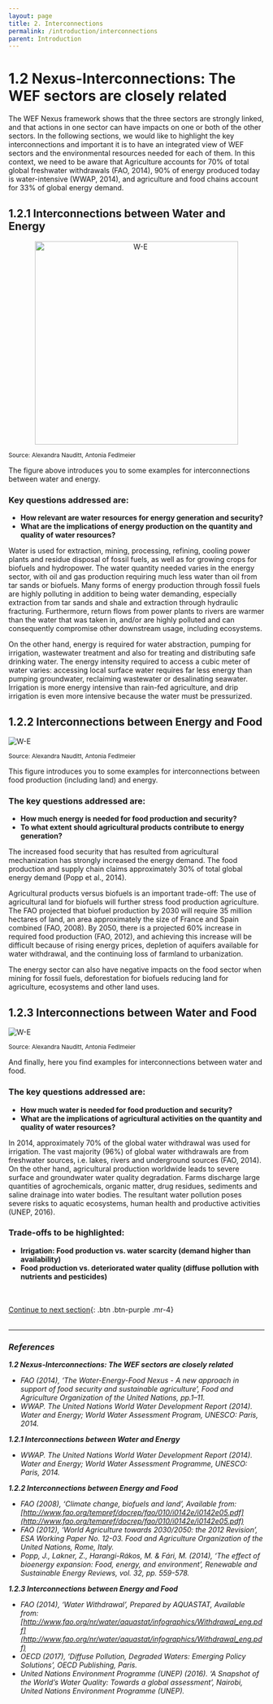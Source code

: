 ```yaml
---
layout: page
title: 2. Interconnections
permalink: /introduction/interconnections
parent: Introduction
---
```

# **1.2 Nexus-Interconnections: The WEF sectors are closely related**

The WEF Nexus framework shows that the three sectors are strongly linked, and that actions in one sector can have impacts on one or both of the other sectors. In the following sections, we would like to highlight the key interconnections and important it is to have an integrated view of WEF sectors and the environmental resources needed for each of them.
In this context, we need to be aware that Agriculture accounts for 70% of total global freshwater withdrawals (FAO, 2014), 90% of energy produced today is water-intensive (WWAP, 2014), and agriculture and food chains account for 33% of global energy demand.

## 1.2.1 Interconnections between Water and Energy


<center><img src="/wef-nexus-online-course/assets/water-for-energy.png"
     alt="W-E" width="400" height="400"></center>

<p><small>Source: Alexandra Nauditt, Antonia Fedlmeier</small></p>



The figure above introduces you to some examples for interconnections between water and energy.

### **Key questions addressed are:**

- **How relevant are water resources for energy generation and security?**
- **What are the implications of energy production on the quantity and quality of water resources?**

Water is used for extraction, mining, processing, refining, cooling power plants and residue disposal of fossil fuels, as well as for growing crops for biofuels and hydropower. The water quantity needed varies in the energy sector, with oil and gas production requiring much less water than oil from tar sands or biofuels. Many forms of energy production through fossil fuels are highly polluting in addition to being water demanding, especially extraction from tar sands and shale and extraction through hydraulic fracturing. Furthermore, return flows from power plants to rivers are warmer than the water that was taken in, and/or are highly polluted and can consequently compromise other downstream usage, including ecosystems.

On the other hand, energy is required for water abstraction, pumping for irrigation, wastewater treatment and also for treating and distributing safe drinking water. The energy intensity required to access a cubic meter of water varies: accessing local surface water requires far less energy than pumping groundwater, reclaiming wastewater or desalinating seawater. Irrigation is more energy intensive than rain-fed agriculture, and drip irrigation is even more intensive because the water must be pressurized.

## 1.2.2 Interconnections between Energy and Food

<img src="/wef-nexus-online-course/assets/energy-for-food.png"
     alt="W-E">

<p><small>Source: Alexandra Nauditt, Antonia Fedlmeier</small></p>

This figure introduces you to some examples for interconnections between food production (including land) and energy.

### **The key questions addressed are:**

- **How much energy is needed for food production and security?**
- **To what extent should agricultural products contribute to energy generation?**

The increased food security that has resulted from agricultural mechanization has strongly increased the energy demand. The food production and supply chain claims approximately 30% of total global energy demand (Popp et al., 2014).

Agricultural products versus biofuels is an important trade-off: The use of agricultural land for biofuels will further stress food production agriculture. The FAO projected that biofuel production by 2030 will require 35 million hectares of land, an area approximately the size of France and Spain combined (FAO, 2008). By 2050, there is a projected 60% increase in required food production (FAO, 2012), and achieving this increase will be difficult because of rising energy prices, depletion of aquifers available for water withdrawal, and the continuing loss of farmland to urbanization.

The energy sector can also have negative impacts on the food sector when mining for fossil fuels, deforestation for biofuels reducing land for agriculture, ecosystems and other land uses.

## 1.2.3 Interconnections between Water and Food

<img src="/wef-nexus-online-course/assets/water-for-food.png"
     alt="W-E">
     
<p><small>Source: Alexandra Nauditt, Antonia Fedlmeier</small></p>

And finally, here you find examples for interconnections between water and food.

### **The key questions addressed are:**

- **How much water is needed for food production and security?**
- **What are the implications of agricultural activities on the quantity and quality of water resources?**

In 2014, approximately 70% of the global water withdrawal was used for irrigation. The vast majority (96%) of global water withdrawals are from freshwater sources, i.e. lakes, rivers and underground sources (FAO, 2014). On the other hand, agricultural production worldwide leads to severe surface and groundwater water quality degradation. Farms discharge large quantities of agrochemicals, organic matter, drug residues, sediments and saline drainage into water bodies. The resultant water pollution poses severe risks to aquatic ecosystems, human health and productive activities (UNEP, 2016).

### **Trade-offs to be highlighted:**

- **Irrigation: Food production vs. water scarcity (demand higher than availability)**
- **Food production vs. deteriorated water quality (diffuse pollution with nutrients and pesticides)**

<br/> <br/>
[Continue to next section](https://waterbender231.github.io/wef-nexus-online-course/introduction/beyondbasics){: .btn .btn-purple .mr-4}
<br/> <br/>

<hr/>

### *References*

***1.2 Nexus-Interconnections: The WEF sectors are closely related***
- *FAO (2014), ‘The Water-Energy-Food Nexus - A new approach in support of food security and sustainable agriculture’, Food and Agriculture Organization of the United Nations, pp.1–11.*
- *WWAP. The United Nations World Water Development Report (2014). Water and Energy; World Water Assessment Program, UNESCO: Paris, 2014.*

***1.2.1 Interconnections between Water and Energy***
- *WWAP. The United Nations World Water Development Report (2014). Water and Energy; World Water Assessment Programme, UNESCO: Paris, 2014.*

***1.2.2 Interconnections between Energy and Food***
- *FAO (2008), ‘Climate change, biofuels and land’, Available from: [http://www.fao.org/tempref/docrep/fao/010/i0142e/i0142e05.pdf](http://www.fao.org/tempref/docrep/fao/010/i0142e/i0142e05.pdf)*
- *FAO (2012), ‘World Agriculture towards 2030/2050: the 2012 Revision’, ESA Working Paper No. 12-03. Food and Agriculture Organization of the United Nations, Rome, Italy.*
- *Popp, J., Lakner, Z., Harangi-Rákos, M. & Fári, M. (2014), ‘The effect of bioenergy expansion: Food, energy, and environment’, Renewable and Sustainable Energy Reviews, vol. 32, pp. 559-578.*

***1.2.3 Interconnections between Energy and Food***
- *FAO (2014), ‘Water Withdrawal’, Prepared by AQUASTAT, Available from:
[http://www.fao.org/nr/water/aquastat/infographics/Withdrawal_eng.pdf](http://www.fao.org/nr/water/aquastat/infographics/Withdrawal_eng.pdf)*
- *OECD (2017), ‘Diffuse Pollution, Degraded Waters: Emerging Policy Solutions’, OECD Publishing, Paris.*
- *United Nations Environment Programme (UNEP) (2016). ‘A Snapshot of the World’s Water Quality: Towards a global assessment’, Nairobi, United Nations Environment Programme (UNEP).*